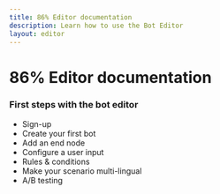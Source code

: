 ```yaml
---
title: 86% Editor documentation
description: Learn how to use the Bot Editor
layout: editor
---
```


# 86% Editor documentation


### First steps with the bot editor

* Sign-up
* Create your first bot 
* Add an end node
* Configure a user input
* Rules & conditions
* Make your scenario multi-lingual
* A/B testing
